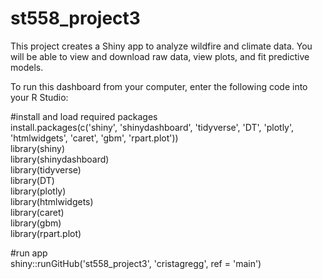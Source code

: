# st558_project3
This project creates a Shiny app to analyze wildfire and climate data. You will be able to view and download raw data, view plots, and fit predictive models.

To run this dashboard from your computer, enter the following code into your R Studio:

#install and load required packages  
install.packages(c('shiny', 'shinydashboard', 'tidyverse', 'DT', 'plotly', 'htmlwidgets', 'caret', 'gbm', 'rpart.plot'))  
library(shiny)  
library(shinydashboard)  
library(tidyverse)  
library(DT)  
library(plotly)  
library(htmlwidgets)  
library(caret)  
library(gbm)  
library(rpart.plot)  

#run app  
shiny::runGitHub('st558_project3', 'cristagregg', ref = 'main')
